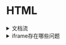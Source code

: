 # HTML

<details>
<summary>文档流</summary>

> 文档流，指的是元素排版布局过程中，元素会自动从左往右，从上往下的流式排列。并最终窗体自上而下分成一行行, 并在每行中按从左至右的顺序排放元素。脱离文档流即是元素打乱了这个排列，或是从排版中拿走

脱离文档流的方式有两种：**浮动和定位**

#### 参考

- [html/css基础篇——DOM中关于脱离文档流的几种情况分析](https://www.cnblogs.com/chuaWeb/p/html_css_position_float.html)

</details>

<details>
<summary>iframe存在哪些问题</summary>

- 移动端兼容问题不友好。
- 会出现滚动条， 体验不友好。
- 会产生很多页面，开发维护者不容易管理。
- iframe 会阻塞主页面的 onload 事件，导致加载等待漫长，闪屏，体验糟糕。
- 搜索引擎的爬虫无法解读这种页面，不利于 SEO。
- iframe 和主页面共享连接池，而浏览器对相同域的连接有限制，所以会影响页面的并行加载, 不适合大型网站。

#### 参考

- [iframe 的问题](https://github.com/zanjs/awesome-frontend-interview/issues/9)

</details>
